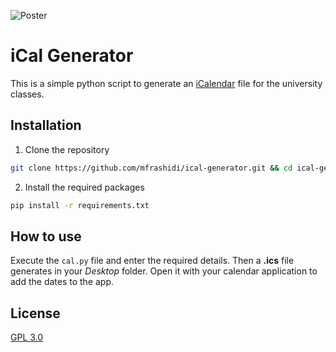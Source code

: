 ![Poster](https://repository-images.githubusercontent.com/441833818/e2e4b917-e440-46b1-9bf8-ff7a9290af8b)
# iCal Generator
This is a simple python script to generate an [iCalendar](https://en.wikipedia.org/wiki/ICalendar) file for the university classes.
## Installation
1. Clone the repository
```bash
git clone https://github.com/mfrashidi/ical-generator.git && cd ical-generator
```
2. Install the required packages
```bash
pip install -r requirements.txt
```
## How to use
Execute the `cal.py` file and enter the required details. Then a **.ics** file generates in your *Desktop* folder. Open it with your calendar application to add the dates to the app.
## License
[GPL 3.0](https://choosealicense.com/licenses/gpl-3.0/)

